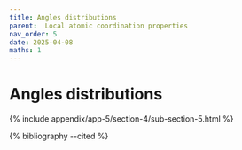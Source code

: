 ```yaml
---
title: Angles distributions
parent:  Local atomic coordination properties
nav_order: 5
date: 2025-04-08
maths: 1
---
```


# Angles distributions

{% include appendix/app-5/section-4/sub-section-5.html %}

{% bibliography --cited %}

